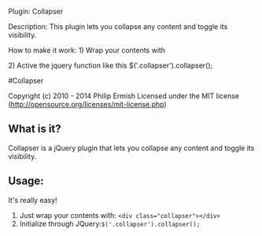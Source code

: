 Plugin:              Collapser

Description:         This plugin lets you collapse any content and toggle its visibility.

How to make it work: 1) Wrap your contents with <div class="collapser"></div>
	      	     2) Active the jquery function like this $('.collapser').collapser();


#Collapser

Copyright (c) 2010 - 2014 Philip Ermish
Licensed under the MIT license (http://opensource.org/licenses/mit-license.php)

## What is it?

Collapser is a jQuery plugin that lets you collapse any content and toggle its visibility.

## Usage:

It's really easy! 
1) Just wrap your contents with: ```<div class="collapser"></div>```
2) Initialize through JQuery:``` $('.collapser').collapser(); ```